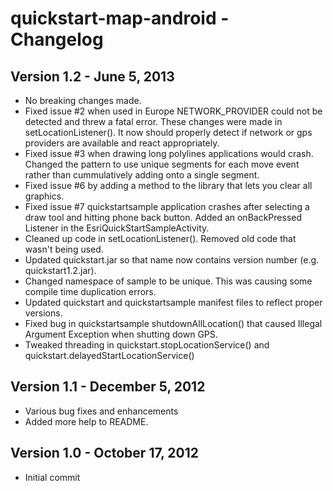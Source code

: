 # quickstart-map-android - Changelog

## Version 1.2 - June 5, 2013

- No breaking changes made.
- Fixed issue #2 when used in Europe NETWORK_PROVIDER could not be detected and threw a fatal error. These changes were made in setLocationListener(). It now should properly detect if network or gps providers are available and react appropriately. 
- Fixed issue #3 when drawing long polylines applications would crash. Changed the pattern to use unique segments for each move event rather than cummulatively adding onto a single segment.
- Fixed issue #6 by adding a method to the library that lets you clear all graphics.
- Fixed issue #7 quickstartsample application crashes after selecting a draw tool and hitting phone back button. Added an onBackPressed Listener in the EsriQuickStartSampleActivity.
- Cleaned up code in setLocationListener(). Removed old code that wasn't being used.
- Updated quickstart.jar so that name now contains version number (e.g. quickstart1.2.jar).
- Changed namespace of sample to be unique. This was causing some compile time duplication errors.
- Updated quickstart and quickstartsample manifest files to reflect proper versions.
- Fixed bug in quickstartsample shutdownAllLocation() that caused Illegal Argument Exception when shutting down GPS.
- Tweaked threading in quickstart.stopLocationService() and quickstart.delayedStartLocationService()

## Version 1.1 - December 5, 2012

- Various bug fixes and enhancements
- Added more help to README.


## Version 1.0 - October 17, 2012

- Initial commit